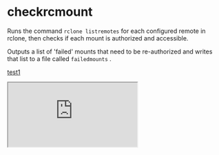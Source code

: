 # checkrcmount

Runs the command `rclone listremotes` for each configured remote in rclone, then checks if each mount is authorized and accessible. 

Outputs a list of 'failed' mounts that need to be re-authorized and writes that list to a file called `failedmounts` .

[test1](https://github.com/88lex/checkrcmount/blob/master/docs/test1.md)


<iframe src="https://docs.google.com/document/d/e/2PACX-1vSPm3svwcdAyjrSLLxxUn8vWS6gUbZIqQKu0JWIzChhKcuOJWkfFfT7pV4l-z3cSEh1XZlNk0brupul/pub?embedded=true"></iframe>
